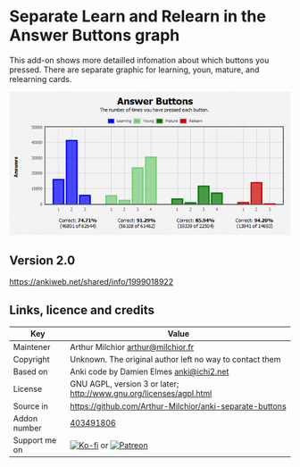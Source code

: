 # Separate Learn and Relearn in the Answer Buttons graph

This add-on shows more detailled infomation about which buttons you pressed. There are separate graphic for learning, youn, mature, and relearning cards.

![example](ex.png)

## Version 2.0
https://ankiweb.net/shared/info/1999018922


## Links, licence and credits

Key         |Value
------------|-------------------------------------------------------------------
Maintener   | Arthur Milchior arthur@milchior.fr
Copyright   | Unknown. The original author left no way to contact them
Based on    | Anki code by Damien Elmes <anki@ichi2.net>
License     | GNU AGPL, version 3 or later; http://www.gnu.org/licenses/agpl.html
Source in   | https://github.com/Arthur-Milchior/anki-separate-buttons
Addon number| [403491806](https://ankiweb.net/shared/info/403491806)
Support me on| [![Ko-fi](https://ko-fi.com/img/Kofi_Logo_Blue.svg)](Ko-fi.com/arthurmilchior) or [![Patreon](http://www.milchior.fr/patreon.png)](https://www.patreon.com/bePatron?u=146206)
